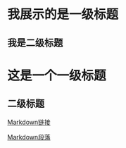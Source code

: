 我展示的是一级标题
==================

我是二级标题
--------------

# 这是一个一级标题

## 二级标题

[Markdown链接](https://github.com/Typhoon-Z/Typhoon-Z.github.io/blob/main/Markdown-%E9%93%BE%E6%8E%A5.md)

[Markdown段落](Markdown-段落.md)
